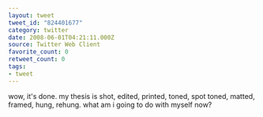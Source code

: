 ```yaml
---
layout: tweet
tweet_id: "824401677"
category: twitter
date: 2008-06-01T04:21:11.000Z
source: Twitter Web Client
favorite_count: 0
retweet_count: 0
tags:
- tweet
---
```


wow, it's done.  my thesis is shot, edited, printed, toned, spot toned, matted, framed, hung, rehung. what am i going to do with myself now?
